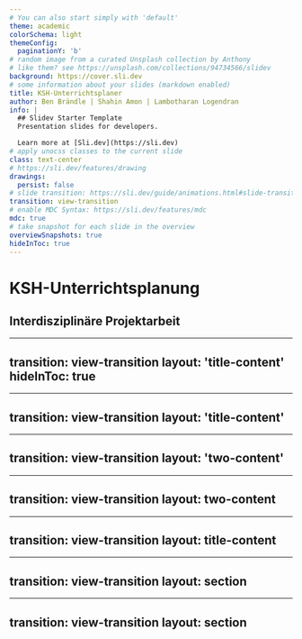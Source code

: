 ```yaml
---
# You can also start simply with 'default'
theme: academic
colorSchema: light
themeConfig: 
  paginationY: 'b'
# random image from a curated Unsplash collection by Anthony
# like them? see https://unsplash.com/collections/94734566/slidev
background: https://cover.sli.dev
# some information about your slides (markdown enabled)
title: KSH-Unterrichtsplaner
author: Ben Brändle | Shahin Amon | Lambotharan Logendran
info: |
  ## Slidev Starter Template
  Presentation slides for developers.

  Learn more at [Sli.dev](https://sli.dev)
# apply unocss classes to the current slide
class: text-center
# https://sli.dev/features/drawing
drawings:
  persist: false
# slide transition: https://sli.dev/guide/animations.html#slide-transitions
transition: view-transition
# enable MDC Syntax: https://sli.dev/features/mdc
mdc: true
# take snapshot for each slide in the overview
overviewSnapshots: true
hideInToc: true
---
```


# KSH-Unterrichtsplanung
## Interdisziplinäre Projektarbeit

---
transition: view-transition
layout: 'title-content'
hideInToc: true
---
<template v-slot:title>

# Inhaltsverzeichnis
</template>

<template v-slot:content>
<v-clicks>

<toc />

</v-clicks>
</template>

---
transition: view-transition
layout: 'title-content'
---

<template v-slot:title>

# Aufgabenstellung

</template>

<template v-slot:content>

<v-clicks depth="2">

  - Kalender 
  - Lehrkräfte
    - Ansicht
    - Lektionen erfassen und bearbeiten 
    - Hausaufgaben
    - Prüfungen
    - Notizen
  - Sus
    - Kalendaransicht 
  - Importieren 

</v-clicks>
</template>


---
transition: view-transition
layout: 'two-content'
---

<template v-slot:title>

# Planungsinstrumente
</template>

<template v-slot:left>

  ## Projektmanagements-Methode
</template>

<template v-slot:right>

  ## Kollaborationssoftware / Groupware
  
</template>

---
transition: view-transition
layout: two-content
---

<template v-slot:title>

# Zeitplanung
</template>

---
transition: view-transition
layout: title-content
---

<template v-slot:title>

# Backend
</template>

<template v-slot:content>

> Alles was der User nicht sieht
<div class="mt-4">
  <v-clicks at="2">
  - Technologieauswahl und Vergleiche
  </v-clicks>
</div>
</template>

---
transition: view-transition
layout: section
---

<template v-slot:title>

# Demo
</template>

---
transition: view-transition
layout: section
---

<template v-slot:title>

# Fazit 
</template>
